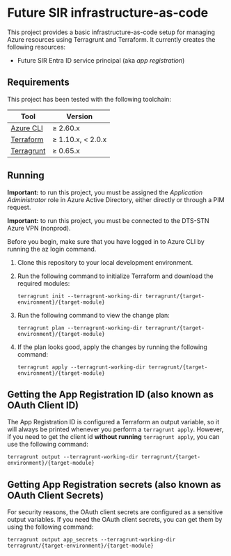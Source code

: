 # Future SIR infrastructure-as-code

This project provides a basic infrastructure-as-code setup for managing Azure resources using Terragrunt and Terraform.
It currently creates the following resources:

- Future SIR Entra ID service principal (aka *app registration*)

## Requirements

This project has been tested with the following toolchain:

| Tool       | Version          |
| ---------- | ---------------- |
| [Azure CLI](https://docs.microsoft.com/en-us/cli/azure/install-azure-cli)   | ≥ 2.60.x          |
| [Terraform](https://www.terraform.io/downloads.html)                        | ≥ 1.10.x, < 2.0.x |
| [Terragrunt](https://terragrunt.gruntwork.io/docs/getting-started/install/) | ≥ 0.65.x          |

## Running

**Important:** to run this project, you must be assigned the *Application Administrator* role in Azure Active Directory,
either directly or through a PIM request.

**Important:** to run this project, you must be connected to the DTS-STN Azure VPN (nonprod).

Before you begin, make sure that you have logged in to Azure CLI by running the az login command.

1. Clone this repository to your local development environment.
1. Run the following command to initialize Terraform and download the required modules:

    ``` shell
    terragrunt init --terragrunt-working-dir terragrunt/{target-environment}/{target-module}
    ```

1. Run the following command to view the change plan:

    ``` shell
    terragrunt plan --terragrunt-working-dir terragrunt/{target-environment}/{target-module}
    ```

1. If the plan looks good, apply the changes by running the following command:

    ``` shell
    terragrunt apply --terragrunt-working-dir terragrunt/{target-environment}/{target-module}
    ```

## Getting the App Registration ID (also known as OAuth Client ID)

The App Registration ID is configured a Terraform an output variable, so it will always be printed whenever you perform
a `terragrunt apply`. However, if you need to get the client id **without running** `terragrunt apply`, you can use
the following command:

``` shell
terragrunt output --terragrunt-working-dir terragrunt/{target-environment}/{target-module}
```

## Getting App Registration secrets (also known as OAuth Client Secrets)

For security reasons, the OAuth client secrets are configured as a sensitive output variables. If you need the OAuth
client secrets, you can get them by using the following command:

``` shell
terragrunt output app_secrets --terragrunt-working-dir terragrunt/{target-environment}/{target-module}
```
